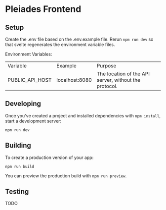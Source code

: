 # Pleiades Frontend

## Setup

Create the .env file based on the .env.example file. Rerun `npm run dev` so that svelte regenerates the environment variable files.

Environment Variables:
<table>
  <tr>
   <td>Variable</td>
   <td>Example</td>
   <td>Purpose</td>
  </tr>
  <tr>
   <td>PUBLIC_API_HOST</td>
   <td>localhost:8080</td>
   <td>The location of the API server, without the protocol.</td>
  </tr>
</table>

## Developing

Once you've created a project and installed dependencies with `npm install`, start a development server:

```bash
npm run dev
```

## Building

To create a production version of your app:

```bash
npm run build
```

You can preview the production build with `npm run preview`.

## Testing

TODO
